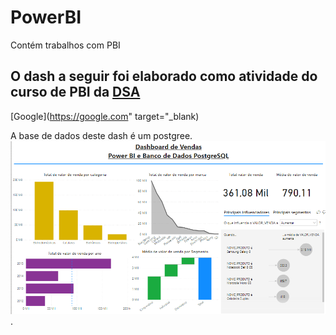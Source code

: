 # PowerBI
Contém trabalhos com PBI

## O dash a seguir foi elaborado como atividade do curso de PBI da [DSA](https://www.datascienceacademy.com.br/course?courseid=microsoft-power-bi-para-data-science)

[Google](https://google.com" target="_blank)

A base de dados deste dash é um postgree.
![Dash](Apoio/dashpostgree.png).
